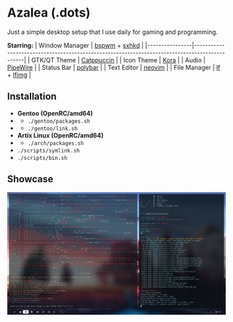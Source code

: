 # Azalea (.dots)

Just a simple desktop setup that I use daily for gaming and programming.

**Starring:**
| Window Manager | [bspwm](https://github.com/baskerville/bspwm) + [sxhkd](https://github.com/baskerville/sxhkd) |
|----------------|-----------------------------------------------------------------------------------------------|
| GTK/QT Theme   | [Catppuccin](https://github.com/catppuccin/catppuccin)                                        |
| Icon Theme     | [Kora](https://github.com/bikass/kora)                                                        |
| Audio          | [PipeWire](https://github.com/PipeWire/pipewire)                                              |
| Status Bar     | [polybar](https://github.com/polybar/polybar)                                                 |
| Text Editor    | [neovim](https://github.com/neovim/neovim)                                                    |
| File Manager   | [lf](https://github.com/gokcehan/lf) + [lfimg](https://github.com/cirala/lfimg)               |

## Installation

* **Gentoo (OpenRC/amd64)** 
* * `./gentoo/packages.sh`
* * `./gentoo/link.sh`
* **Artix Linux (OpenRC/amd64)** 
* * `./arch/packages.sh`
* `./scripts/symlink.sh`
* `./scripts/bin.sh`

## Showcase

<img src="./showcase/current.png" /> 
